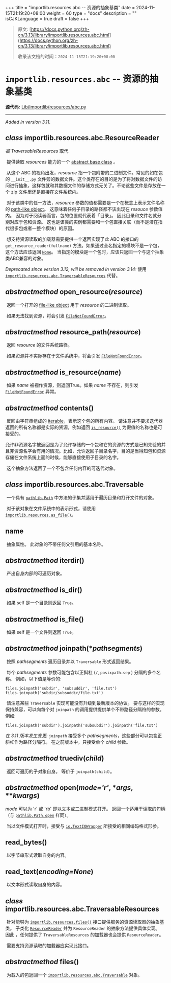 +++
title = "importlib.resources.abc -- 资源的抽象基类"
date = 2024-11-15T21:19:20+08:00
weight = 60
type = "docs"
description = ""
isCJKLanguage = true
draft = false
+++

> 原文: [https://docs.python.org/zh-cn/3.13/library/importlib.resources.abc.html](https://docs.python.org/zh-cn/3.13/library/importlib.resources.abc.html)
>
> 收录该文档的时间：`2024-11-15T21:19:20+08:00`

# `importlib.resources.abc` -- 资源的抽象基类

**源代码:** [Lib/importlib/resources/abc.py](https://github.com/python/cpython/tree/3.13/Lib/importlib/resources/abc.py)

------

*Added in version 3.11.*

## *class* importlib.resources.abc.**ResourceReader**

*被 TraversableResources* 取代

​	提供读取 *resources* 能力的一个 [abstract base class](https://docs.python.org/zh-cn/3.13/glossary.html#term-abstract-base-class) 。

​	从这个 ABC 的视角出发，*resource* 指一个包附带的二进制文件。常见的如在包的 `__init__.py` 文件旁的数据文件。这个类存在的目的是为了将对数据文件的访问进行抽象，这样包就和其数据文件的存储方式无关了。不论这些文件是存放在一个 zip 文件里还是直接在文件系统内。

​	对于该类中的任一方法，*resource* 参数的值都需要是一个在概念上表示文件名称的 [path-like object](https://docs.python.org/zh-cn/3.13/glossary.html#term-path-like-object)。 这意味着任何子目录的路径都不该出现在 *resouce* 参数值内。 因为对于阅读器而言，包的位置就代表着「目录」。 因此目录和文件名就分别对应于包和资源。 这也是该类的实例都需要和一个包直接关联（而不是潜在指代很多包或者一整个模块）的原因。

​	想支持资源读取的加载器需要提供一个返回实现了此 ABC 的接口的 `get_resource_reader(fullname)` 方法。如果通过全名指定的模块不是一个包，这个方法应该返回 [`None`](https://docs.python.org/zh-cn/3.13/library/constants.html#None)。 当指定的模块是一个包时，应该只返回一个与这个抽象类ABC兼容的对象。

*Deprecated since version 3.12, will be removed in version 3.14:* 使用 [`importlib.resources.abc.TraversableResources`](https://docs.python.org/zh-cn/3.13/library/importlib.resources.abc.html#importlib.resources.abc.TraversableResources) 代替。

## *abstractmethod* **open_resource**(*resource*)

​	返回一个打开的 [file-like object](https://docs.python.org/zh-cn/3.13/glossary.html#term-file-like-object) 用于 *resource* 的二进制读取。

​	如果无法找到资源，将会引发 [`FileNotFoundError`](https://docs.python.org/zh-cn/3.13/library/exceptions.html#FileNotFoundError)。

## *abstractmethod* **resource_path**(*resource*)

​	返回 *resource* 的文件系统路径。

​	如果资源并不实际存在于文件系统中，将会引发 [`FileNotFoundError`](https://docs.python.org/zh-cn/3.13/library/exceptions.html#FileNotFoundError)。

## *abstractmethod* **is_resource**(*name*)

​	如果 *name* 被视作资源，则返回True。如果 *name* 不存在，则引发 [`FileNotFoundError`](https://docs.python.org/zh-cn/3.13/library/exceptions.html#FileNotFoundError) 异常。

## *abstractmethod* **contents**()

​	反回由字符串组成的 [iterable](https://docs.python.org/zh-cn/3.13/glossary.html#term-iterable)，表示这个包的所有内容。 请注意并不要求迭代器返回的所有名称都是实际的资源，例如返回 [`is_resource()`](https://docs.python.org/zh-cn/3.13/library/importlib.resources.abc.html#importlib.resources.abc.ResourceReader.is_resource) 为假值的名称也是可接受的。

​	允许非资源名字被返回是为了允许存储的一个包和它的资源的方式是已知先验的并且非资源名字会有用的情况。比如，允许返回子目录名字，目的是当得知包和资源存储在文件系统上面的时候，能够直接使用子目录的名字。

​	这个抽象方法返回了一个不包含任何内容的可迭代对象。

## *class* importlib.resources.abc.**Traversable**

​	一个具有 [`pathlib.Path`](https://docs.python.org/zh-cn/3.13/library/pathlib.html#pathlib.Path) 中方法的子集并适用于遍历目录和打开文件的对象。

​	对于该对象在文件系统中的表示形式，请使用 [`importlib.resources.as_file()`](https://docs.python.org/zh-cn/3.13/library/importlib.resources.html#importlib.resources.as_file)。

## **name**

​	抽象属性。 此对象的不带任何父引用的基本名称。

## *abstractmethod* **iterdir**()

​	产出自身内部的可遍历对象。

## *abstractmethod* **is_dir**()

​	如果 self 是一个目录则返回 `True`。

## *abstractmethod* **is_file**()

​	如果 self 是一个文件则返回 `True`。

## *abstractmethod* **joinpath**(**pathsegments*)

​	按照 *pathsegments* 遍历目录并以 `Traversable` 形式返回结果。

​	每个 *pathsegments* 参数可能包含以正斜杠 (`/`, `posixpath.sep` ) 分隔的多个名称。 例如，以下值是等价的:

```
files.joinpath('subdir', 'subsuddir', 'file.txt')
files.joinpath('subdir/subsuddir/file.txt')
```

​	请注意某些 `Traversable` 实现可能没有升级到最新版本的协议。 要与这样的实现保持兼容，可以向每个对 `joinpath` 的调用提供提供单个不带路径分隔符的参数。 例如:

```
files.joinpath('subdir').joinpath('subsubdir').joinpath('file.txt')
```

*在 3.11 版本发生变更:* `joinpath` 接受多个 *pathsegments*，这些部分可以包含正斜杠作为路径分隔符。 在之前版本中，只接受单个 *child* 参数。

## *abstractmethod* **__truediv__**(*child*)

​	返回可遍历的子对象自身。 等价于 `joinpath(child)`。

## *abstractmethod* **open**(*mode='r'*, **args*, ***kwargs*)

*mode* 可以为 'r' 或 'rb' 即以文本或二进制模式打开。 返回一个适用于读取的句柄（与 [`pathlib.Path.open`](https://docs.python.org/zh-cn/3.13/library/pathlib.html#pathlib.Path.open) 样同）。

​	当以文件模式打开时，接受与 [`io.TextIOWrapper`](https://docs.python.org/zh-cn/3.13/library/io.html#io.TextIOWrapper) 所接受的相同编码格式形参。

## **read_bytes**()

​	以字节串形式读取自身的内容。

## **read_text**(*encoding=None*)

​	以文本形式读取自身的内容。

## *class* importlib.resources.abc.**TraversableResources**

​	针对能够为 [`importlib.resources.files()`](https://docs.python.org/zh-cn/3.13/library/importlib.resources.html#importlib.resources.files) 接口提供服务的资源读取器的抽象基类。 子类化 [`ResourceReader`](https://docs.python.org/zh-cn/3.13/library/importlib.resources.abc.html#importlib.resources.abc.ResourceReader) 并为 `ResourceReader` 的抽象方法提供具体实现。 因此 ，任何提供了 `TraversableResources` 的加载器也会提供 `ResourceReader`。

​	需要支持资源读取的加载器应实现此接口。

## *abstractmethod* **files**()

​	为载入的包返回一个 [`importlib.resources.abc.Traversable`](https://docs.python.org/zh-cn/3.13/library/importlib.resources.abc.html#importlib.resources.abc.Traversable) 对象。
